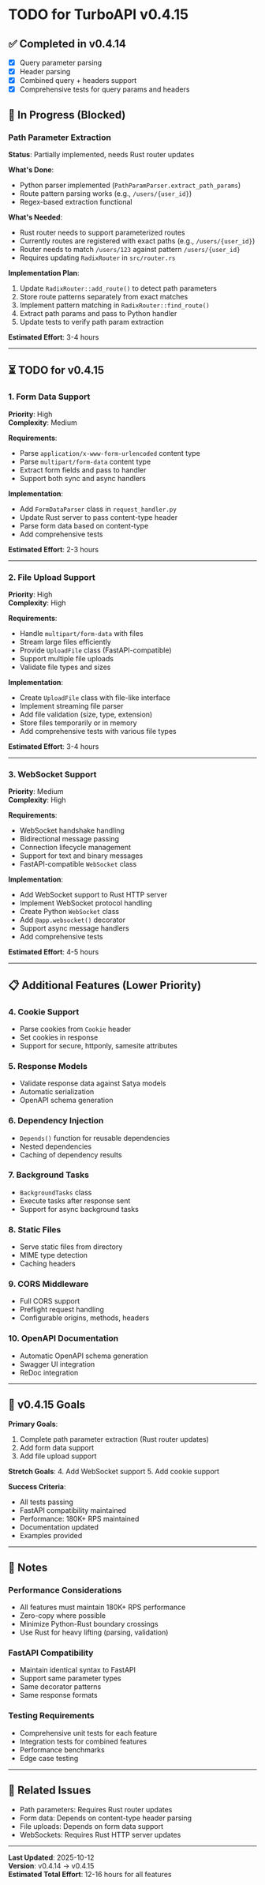 # TODO for TurboAPI v0.4.15

## ✅ Completed in v0.4.14
- [x] Query parameter parsing
- [x] Header parsing  
- [x] Combined query + headers support
- [x] Comprehensive tests for query params and headers

## 🚧 In Progress (Blocked)

### Path Parameter Extraction
**Status**: Partially implemented, needs Rust router updates

**What's Done**:
- Python parser implemented (`PathParamParser.extract_path_params`)
- Route pattern parsing works (e.g., `/users/{user_id}`)
- Regex-based extraction functional

**What's Needed**:
- Rust router needs to support parameterized routes
- Currently routes are registered with exact paths (e.g., `/users/{user_id}`)
- Router needs to match `/users/123` against pattern `/users/{user_id}`
- Requires updating `RadixRouter` in `src/router.rs`

**Implementation Plan**:
1. Update `RadixRouter::add_route()` to detect path parameters
2. Store route patterns separately from exact matches
3. Implement pattern matching in `RadixRouter::find_route()`
4. Extract path params and pass to Python handler
5. Update tests to verify path param extraction

**Estimated Effort**: 3-4 hours

---

## ⏳ TODO for v0.4.15

### 1. Form Data Support
**Priority**: High  
**Complexity**: Medium

**Requirements**:
- Parse `application/x-www-form-urlencoded` content type
- Parse `multipart/form-data` content type
- Extract form fields and pass to handler
- Support both sync and async handlers

**Implementation**:
- Add `FormDataParser` class in `request_handler.py`
- Update Rust server to pass content-type header
- Parse form data based on content-type
- Add comprehensive tests

**Estimated Effort**: 2-3 hours

---

### 2. File Upload Support
**Priority**: High  
**Complexity**: High

**Requirements**:
- Handle `multipart/form-data` with files
- Stream large files efficiently
- Provide `UploadFile` class (FastAPI-compatible)
- Support multiple file uploads
- Validate file types and sizes

**Implementation**:
- Create `UploadFile` class with file-like interface
- Implement streaming file parser
- Add file validation (size, type, extension)
- Store files temporarily or in memory
- Add comprehensive tests with various file types

**Estimated Effort**: 3-4 hours

---

### 3. WebSocket Support
**Priority**: Medium  
**Complexity**: High

**Requirements**:
- WebSocket handshake handling
- Bidirectional message passing
- Connection lifecycle management
- Support for text and binary messages
- FastAPI-compatible `WebSocket` class

**Implementation**:
- Add WebSocket support to Rust HTTP server
- Implement WebSocket protocol handling
- Create Python `WebSocket` class
- Add `@app.websocket()` decorator
- Support async message handlers
- Add comprehensive tests

**Estimated Effort**: 4-5 hours

---

## 📋 Additional Features (Lower Priority)

### 4. Cookie Support
- Parse cookies from `Cookie` header
- Set cookies in response
- Support for secure, httponly, samesite attributes

### 5. Response Models
- Validate response data against Satya models
- Automatic serialization
- OpenAPI schema generation

### 6. Dependency Injection
- `Depends()` function for reusable dependencies
- Nested dependencies
- Caching of dependency results

### 7. Background Tasks
- `BackgroundTasks` class
- Execute tasks after response sent
- Support for async background tasks

### 8. Static Files
- Serve static files from directory
- MIME type detection
- Caching headers

### 9. CORS Middleware
- Full CORS support
- Preflight request handling
- Configurable origins, methods, headers

### 10. OpenAPI Documentation
- Automatic OpenAPI schema generation
- Swagger UI integration
- ReDoc integration

---

## 🎯 v0.4.15 Goals

**Primary Goals**:
1. Complete path parameter extraction (Rust router updates)
2. Add form data support
3. Add file upload support

**Stretch Goals**:
4. Add WebSocket support
5. Add cookie support

**Success Criteria**:
- All tests passing
- FastAPI compatibility maintained
- Performance: 180K+ RPS maintained
- Documentation updated
- Examples provided

---

## 📝 Notes

### Performance Considerations
- All features must maintain 180K+ RPS performance
- Zero-copy where possible
- Minimize Python-Rust boundary crossings
- Use Rust for heavy lifting (parsing, validation)

### FastAPI Compatibility
- Maintain identical syntax to FastAPI
- Support same parameter types
- Same decorator patterns
- Same response formats

### Testing Requirements
- Comprehensive unit tests for each feature
- Integration tests for combined features
- Performance benchmarks
- Edge case testing

---

## 🔗 Related Issues

- Path parameters: Requires Rust router updates
- Form data: Depends on content-type header parsing
- File uploads: Depends on form data support
- WebSockets: Requires Rust HTTP server updates

---

**Last Updated**: 2025-10-12  
**Version**: v0.4.14 → v0.4.15  
**Estimated Total Effort**: 12-16 hours for all features
